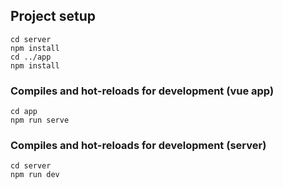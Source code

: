 ## Project setup
```
cd server
npm install
cd ../app
npm install
```

### Compiles and hot-reloads for development (vue app)
```
cd app
npm run serve
```

### Compiles and hot-reloads for development (server)
```
cd server
npm run dev
```
